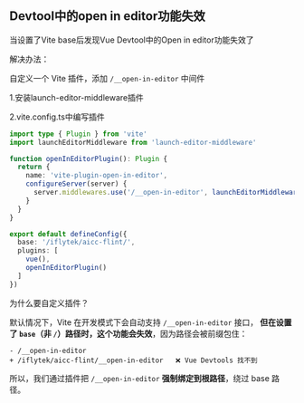 ## Devtool中的open in editor功能失效

当设置了Vite base后发现Vue Devtool中的Open in editor功能失效了

解决办法：

自定义一个 Vite 插件，添加 `/__open-in-editor` 中间件

1.安装launch-editor-middleware插件

2.vite.config.ts中编写插件

```ts
import type { Plugin } from 'vite'
import launchEditorMiddleware from 'launch-editor-middleware'

function openInEditorPlugin(): Plugin {
  return {
    name: 'vite-plugin-open-in-editor',
    configureServer(server) {
      server.middlewares.use('/__open-in-editor', launchEditorMiddleware())
    }
  }
}

export default defineConfig({
  base: '/iflytek/aicc-flint/',
  plugins: [
    vue(),
    openInEditorPlugin()
  ]
})
```



为什么要自定义插件？

默认情况下，Vite 在开发模式下会自动支持 `/__open-in-editor` 接口，
 **但在设置了 `base`（非 `/`）路径时，这个功能会失效**，因为路径会被前缀包住：

```
- /__open-in-editor
+ /iflytek/aicc-flint/__open-in-editor   ❌ Vue Devtools 找不到
```

所以，我们通过插件把 `/__open-in-editor` **强制绑定到根路径**，绕过 base 路径。